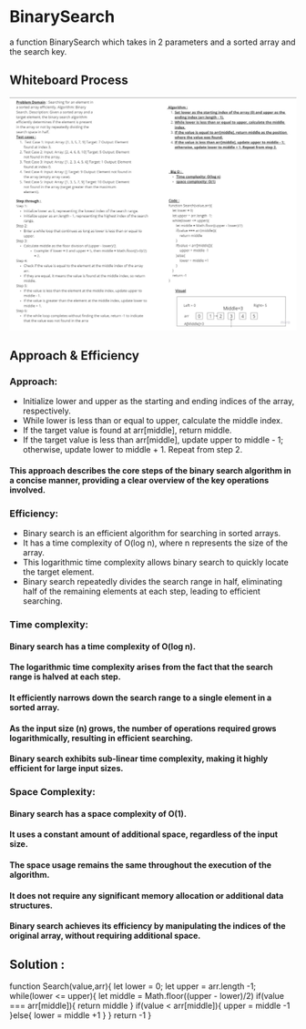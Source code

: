  # BinarySearch 
 a function BinarySearch which takes in 2 parameters and a sorted array and the search key.

## Whiteboard Process
![whiteBoard](./assets/whiteboeard.jpg)

## Approach & Efficiency

### Approach:

- Initialize lower and upper as the starting and ending indices of the array, respectively.
- While lower is less than or equal to upper, calculate the middle index.
- If the target value is found at arr[middle], return middle.
- If the target value is less than arr[middle], update upper to middle - 1; otherwise, update lower to middle + 1. Repeat from step 2.
#### This approach describes the core steps of the binary search algorithm in a concise manner, providing a clear overview of the key operations involved.

### Efficiency:
- Binary search is an efficient algorithm for searching in sorted arrays.
- It has a time complexity of O(log n), where n represents the size of the array.
- This logarithmic time complexity allows binary search to quickly locate the target element.
- Binary search repeatedly divides the search range in half, eliminating half of the remaining elements at each step, leading to efficient searching.

### Time complexity:

#### Binary search has a time complexity of O(log n).
#### The logarithmic time complexity arises from the fact that the search range is halved at each step.
#### It efficiently narrows down the search range to a single element in a sorted array.
#### As the input size (n) grows, the number of operations required grows logarithmically, resulting in efficient searching.
#### Binary search exhibits sub-linear time complexity, making it highly efficient for large input sizes.

### Space Complexity:

#### Binary search has a space complexity of O(1).
#### It uses a constant amount of additional space, regardless of the input size.
#### The space usage remains the same throughout the execution of the algorithm.
#### It does not require any significant memory allocation or additional data structures.
#### Binary search achieves its efficiency by manipulating the indices of the original array, without requiring additional space.

## Solution : 

function Search(value,arr){
    let lower = 0;
    let upper = arr.length -1;
    while(lower <= upper){
        let middle = Math.floor((upper - lower)/2)
        if(value === arr[middle]){
            return middle
        }
        if(value < arr[middle]){
            upper = middle -1
        }else{
            lower = middle +1
        }
    }
    return -1
}
